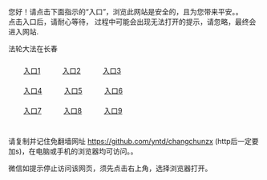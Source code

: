 您好！请点击下面指示的“入口”，浏览此网站是安全的，且为您带来平安。。 <br/>
点击入口后，请耐心等待， 过程中可能会出现无法打开的提示，请忽略，最终会进入网站. </br>

法轮大法在长春<br/>
<div style="padding:10px"><a style="margin:20px" target="_blank" href="https://dgr8cvk8d4faw.cloudfront.net/2Qpsp?afhtnoqd" id="ccLink1" rel="nofollow">入口1</a> <a target="_blank" style="margin:20px" href="https://d2jbeyrk13dnm4.cloudfront.net/2Qpsp?jghbpjem" id="ccLink2" rel="nofollow">入口2</a> <a style="margin:20px" target="_blank" href="https://don5x9091nbea.cloudfront.net/2Qpsp?jhoeieu" id="ccLink3" rel="nofollow">入口3</a></div>

<div style="padding:10px" ><a style="margin:20px" target="_blank" href="https://dgr8cvk8d4faw.cloudfront.net/2Qpsp?afhtnoqd" id="ccLink4" rel="nofollow">入口4</a> <a style="margin:20px" href="https://d2jbeyrk13dnm4.cloudfront.net/2Qpsp?jghbpjem" target="_blank" id="ccLink5" rel="nofollow">入口5</a> <a style="margin:20px" href="https://don5x9091nbea.cloudfront.net/2Qpsp?jhoeieu" target="_blank" id="ccLink6" rel="nofollow">入口6</a></div>

<div style="padding:10px"><a style="margin:20px" target="_blank" href="https://dgr8cvk8d4faw.cloudfront.net/2Qpsp?afhtnoqd" id="ccLink7" rel="nofollow">入口7</a> <a style="margin:20px" href="https://d2jbeyrk13dnm4.cloudfront.net/2Qpsp?jghbpjem" target="_blank" id="ccLink8" rel="nofollow">入口8</a> <a style="margin:20px" target="_blank" href="https://don5x9091nbea.cloudfront.net/2Qpsp?jhoeieu" id="ccLink9" rel="nofollow">入口9</a></div>

<br/>



请复制并记住免翻墙网址 https://github.com/yntd/changchunzx (http后一定要加s)，在电脑或手机的浏览器均可访问。。<br/>

微信如提示停止访问该网页，须先点击右上角，选择浏览器打开。
